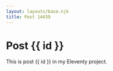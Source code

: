 ```yaml
---
layout: layouts/base.njk
title: Post 14439
---
```


# Post {{ id }}

This is post {{ id }} in my Eleventy project.
